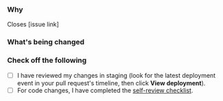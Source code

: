 <!--
Thank you for contributing to this project! You must fill out the information below before we can review this pull request. By explaining why you're making a change (or linking to a pull request) and what changes you've made, we can triage your pull request to the best possible team for review.

See our [CONTRIBUTING.md](/main/CONTRIBUTING.md) for information how to contribute.
Thanks again!
-->

### Why

Closes [issue link]

<!--
- If there's an existing issue for your change, please link to it.
- If there's _not_ an existing issue, please open one first to make it more likely that this update will be accepted: https://github.com/cokaps016/GenZOC/issues/new/choose. -->

### What's being changed

<!-- Share artifacts of the changes, be they code snippets, GIFs or screenshots; whatever shares the most context. -->

### Check off the following

-   [ ] I have reviewed my changes in staging (look for the latest deployment event in your pull request's timeline, then click **View deployment**).
-   [ ] For code changes, I have completed the [self-review checklist](https://github.com/cokaps016/GenZOC/blob/main/CONTRIBUTING.md#self-review).
